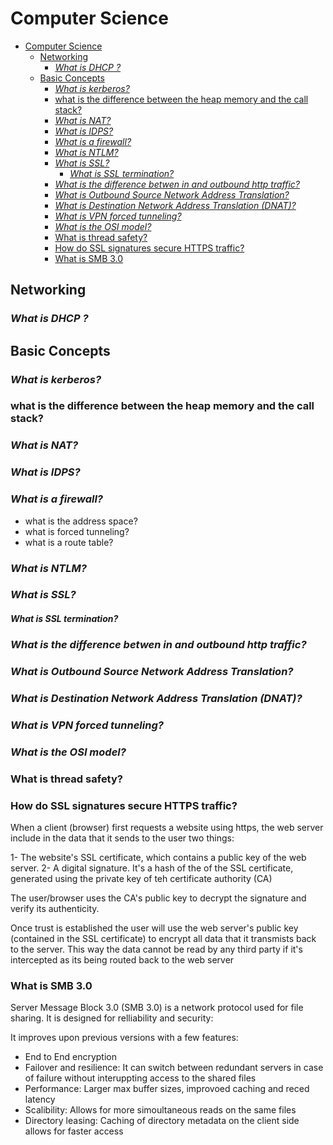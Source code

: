 # Computer Science

- [Computer Science](#computer-science)
  - [Networking](#networking)
    - [*What is DHCP ?*](#what-is-dhcp-)
  - [Basic Concepts](#basic-concepts)
    - [*What is kerberos?*](#what-is-kerberos)
    - [what is the difference between the heap memory and the call stack?](#what-is-the-difference-between-the-heap-memory-and-the-call-stack)
    - [*What is NAT?*](#what-is-nat)
    - [*What is IDPS?*](#what-is-idps)
    - [*What is a firewall?*](#what-is-a-firewall)
    - [*What is NTLM?*](#what-is-ntlm)
    - [*What is SSL?*](#what-is-ssl)
      - [*What is SSL termination?*](#what-is-ssl-termination)
    - [*What is the difference betwen in and outbound http traffic?*](#what-is-the-difference-betwen-in-and-outbound-http-traffic)
    - [*What is Outbound Source Network Address Translation?*](#what-is-outbound-source-network-address-translation)
    - [*What is Destination Network Address Translation (DNAT)?*](#what-is-destination-network-address-translation-dnat)
    - [*What is VPN forced tunneling?*](#what-is-vpn-forced-tunneling)
    - [*What is the OSI model?*](#what-is-the-osi-model)
    - [What is thread safety?](#what-is-thread-safety)
    - [How do SSL signatures secure HTTPS traffic?](#how-do-ssl-signatures-secure-https-traffic)
    - [What is SMB 3.0](#what-is-smb-30)

## Networking

### *What is DHCP ?*

## Basic Concepts

### *What is kerberos?*

### what is the difference between the heap memory and the call stack?

### *What is NAT?*

### *What is IDPS?*

### *What is a firewall?*

- what is the address space?
- what is forced tunneling?
- what is a route table?

### *What is NTLM?*

### *What is SSL?*

#### *What is SSL termination?*

### *What is the difference betwen in and outbound http traffic?*

### *What is Outbound Source Network Address Translation?*

### *What is Destination Network Address Translation (DNAT)?*

### *What is VPN forced tunneling?*

### *What is the OSI model?*

### What is thread safety?

### How do SSL signatures secure HTTPS traffic?

When a client (browser) first requests a website using https, the web server include in the data that it sends to the
user two things:

1- The website's SSL certificate, which contains a public key of the web server.
2- A digital signature. It's a hash of the of the SSL certificate, generated using the private key of teh certificate
authority (CA)

The user/browser uses the CA's public key to decrypt the signature and verify its authenticity.

Once trust is established the user will use the web server's public key (contained in the SSL certificate) to encrypt
all data that it transmists back to the server. This way the data cannot be read by any third party if it's intercepted
as its being routed back to the web server

### What is SMB 3.0

Server Message Block 3.0 (SMB 3.0) is a network protocol used for file sharing. It is designed for relliability and security:

It improves upon previous versions with a few features:

- End to End encryption
- Failover and resilience: It can switch between redundant servers in case of failure without interuppting access to the
  shared files
- Performance: Larger max buffer sizes, improvoed caching and reced latency
- Scalibility: Allows for more simoultaneous reads on the same files
- Directory leasing: Caching of directory metadata on the client side allows for faster access

